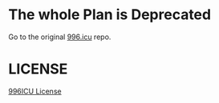 # The whole Plan is Deprecated 
Go to the original [996.icu](https://github.com/996icu/996.ICU/) repo.

# LICENSE
[996ICU License](https://github.com/996icu/996.ICU/blob/master/LICENSE)
